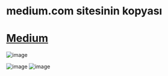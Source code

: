# medium.com sitesinin kopyası

# [Medium](https://medium.com/)

![image](https://cdn.discordapp.com/attachments/1102577297803972668/1184974484936065064/image.png?ex=658dec7c&is=657b777c&hm=b295aad09ba3e082afb00e79603a6042f2ca36f0765f1fab420617d89a22b4eb&)


![image](https://cdn.discordapp.com/attachments/1102577297803972668/1184974724850257940/image.png?ex=658decb6&is=657b77b6&hm=1fcc725c591114ee4199ee23cc8fa7a8111268e3ca12fe4f3a948b4852caeb55&)
![image](https://cdn.discordapp.com/attachments/1102577297803972668/1184966640606118098/image.png?ex=658de52e&is=657b702e&hm=9bca2f7ae52e51653fff66a46f2a9b51e0ab9790201470277b3342f10db0c67a&)

